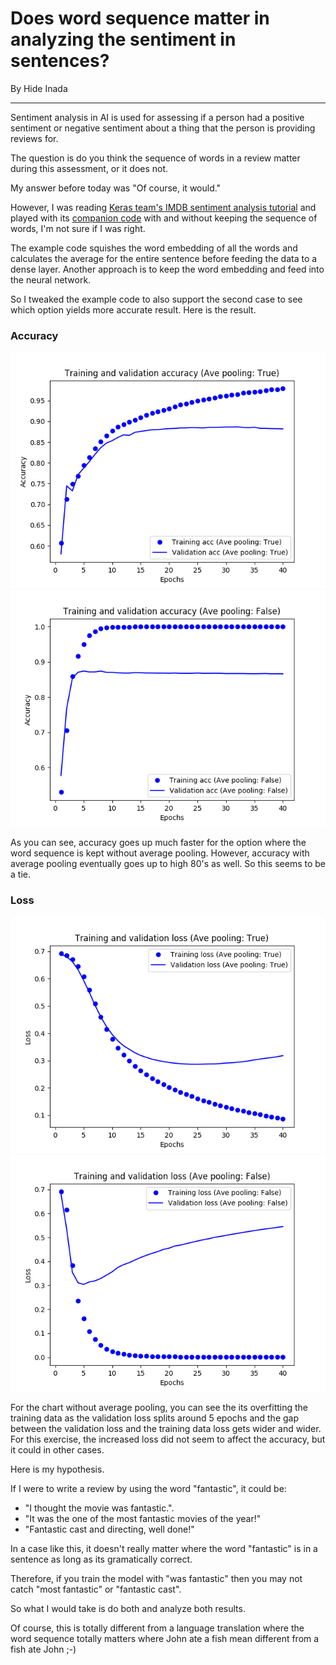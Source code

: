 # Does word sequence matter in analyzing the sentiment in sentences?
By Hide Inada
<hr>
Sentiment analysis in AI is used for assessing if a person had a positive sentiment or negative sentiment about a thing that the person is providing reviews for.

The question is do you think the sequence of words in a review matter during this assessment, or it does not.

My answer before today was "Of course, it would."

However, I was reading [Keras team's IMDB sentiment analysis tutorial](https://www.tensorflow.org/tutorials/keras/basic_text_classification) and played with its [companion code](https://github.com/tensorflow/docs/blob/master/site/en/tutorials/keras/basic_text_classification.ipynb) with and without keeping the sequence of words, I'm not sure if I was right.

The example code squishes the word embedding of all the words and calculates the average for the entire sentence before feeding the data to a dense layer.
Another approach is to keep the word embedding and feed into the neural network.

So I tweaked the example code to also support the second case to see which option yields more accurate result.
Here is the result.

### Accuracy
![With Average Pooling](/assets/images/imdb2.png)
![Without Average Pooling](/assets/images/imdb4.png)

As you can see, accuracy goes up much faster for the option where the word sequence is kept without average pooling.
However, accuracy with average pooling eventually goes up to high 80's as well.  So this seems to be a tie.

### Loss
![With Average Pooling](/assets/images/imdb1.png)
![Without Average Pooling](/assets/images/imdb3.png)

For the chart without average pooling, you can see the its overfitting the training data as the validation loss splits around 5 epochs and the gap between the validation loss and the training data loss gets wider and wider. For this exercise, the increased loss did not seem to affect the accuracy, but it could in other cases.

Here is my hypothesis.

If I were to write a review by using the word "fantastic", it could be:

* "I thought the movie was fantastic.".
* "It was the one of the most fantastic movies of the year!"
* "Fantastic cast and directing, well done!"

In a case like this, it doesn't really matter where the word "fantastic" is in a sentence as long as its gramatically correct.

Therefore, if you train the model with "was fantastic" then you may not catch "most fantastic" or "fantastic cast".

So what I would take is do both and analyze both results.

Of course, this is totally different from a language translation where the word sequence totally matters where John ate a fish mean different from a fish ate John ;-)


